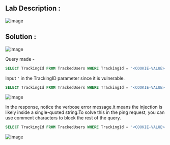 ## Lab Description :

![image](https://github.com/ananthan05/Portswigger_labs/assets/140697378/75b1abf1-d2a6-46c7-adeb-bbeedd147507)

## Solution :

![image](https://github.com/ananthan05/Portswigger_labs/assets/140697378/7191fb25-586f-4bd8-978b-a28860a600c6)

Query made - 

```sql
SELECT TrackingId FROM TrackedUsers WHERE TrackingId = '<COOKIE-VALUE>'
```

Input `'` in the TrackingID parameter since it is vulnerable.

```sql
SELECT TrackingId FROM TrackedUsers WHERE TrackingId = '<COOKIE-VALUE>''
```

![image](https://github.com/ananthan05/Portswigger_labs/assets/140697378/43dae4bd-6b44-4a01-be27-8f02c6e247ee)

In the response, notice the verbose error message.it means the injection is likely inside a single-quoted string.To solve this in the ping request, you can use comment characters to block the rest of the query.

```sql
SELECT TrackingId FROM TrackedUsers WHERE TrackingId = '<COOKIE-VALUE>''--
```

![image](https://github.com/ananthan05/Portswigger_labs/assets/140697378/25d233e0-5a2f-4bbc-b686-aa8b6a8eaf57)
